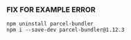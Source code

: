 ### FIX FOR EXAMPLE ERROR

  ```
  npm uninstall parcel-bundler  
  npm i --save-dev parcel-bundler@1.12.3
  ```
